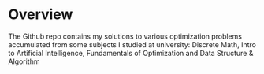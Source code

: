 # Overview
The Github repo contains my solutions to various optimization problems accumulated from some subjects I studied at university: Discrete Math, Intro to Artificial Intelligence, Fundamentals of Optimization and Data Structure & Algorithm